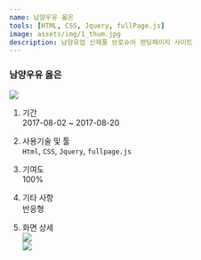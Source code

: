 ```yaml
---
name: 남양우유 옳은
tools: [HTML, CSS, Jquery, fullPage.js]
image: assets/img/1_thum.jpg
description: 남양유업 신제품 브로슈어 랜딩페이지 사이트
---
```


### 남양우유 옳은
![](../assets/img/1_title.jpg)

1. 기간    
2017-08-02 ~ 2017-08-20   
  
2. 사용기술 및 툴   
`Html`, `CSS`, `Jquery`, `fullpage.js`   
  
3. 기여도   
100%   
   
4. 기타 사항   
반응형   
   
5. 화면 상세   
![](../assets/img/1_cont.jpg)  
![](../assets/img/1_cont2.jpg)  